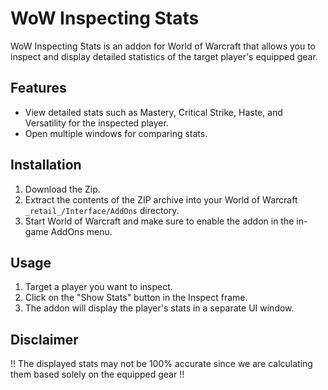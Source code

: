 # WoW Inspecting Stats

WoW Inspecting Stats is an addon for World of Warcraft that allows you to inspect and display detailed statistics of the target player's equipped gear.

## Features

- View detailed stats such as Mastery, Critical Strike, Haste, and Versatility for the inspected player.
- Open multiple windows for comparing stats.

## Installation

1. Download the Zip.
2. Extract the contents of the ZIP archive into your World of Warcraft `_retail_/Interface/AddOns` directory.
3. Start World of Warcraft and make sure to enable the addon in the in-game AddOns menu.

## Usage

1. Target a player you want to inspect.
2. Click on the "Show Stats" button in the Inspect frame.
3. The addon will display the player's stats in a separate UI window.

## Disclaimer

!! The displayed stats may not be 100% accurate since we are calculating them based solely on the equipped gear !!
